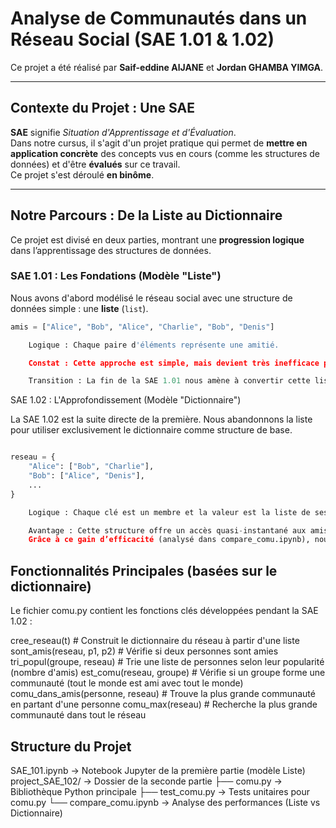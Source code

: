 #  Analyse de Communautés dans un Réseau Social (SAE 1.01 & 1.02)

Ce projet a été réalisé par **Saif-eddine AlJANE** et **Jordan GHAMBA YIMGA**.

---

##  Contexte du Projet : Une SAE

**SAE** signifie *Situation d'Apprentissage et d'Évaluation*.  
Dans notre cursus, il s'agit d'un projet pratique qui permet de **mettre en application concrète** des concepts vus en cours (comme les structures de données) et d'être **évalués** sur ce travail.  
Ce projet s'est déroulé **en binôme**.

---

##  Notre Parcours : De la Liste au Dictionnaire

Ce projet est divisé en deux parties, montrant une **progression logique** dans l’apprentissage des structures de données.

###  SAE 1.01 : Les Fondations (Modèle "Liste")

Nous avons d'abord modélisé le réseau social avec une structure de données simple : une **liste** (`list`).

```python
amis = ["Alice", "Bob", "Alice", "Charlie", "Bob", "Denis"]

    Logique : Chaque paire d'éléments représente une amitié.

    Constat : Cette approche est simple, mais devient très inefficace pour trouver les amis d'une personne dans un grand réseau, car il faut parcourir toute la liste à chaque fois.

    Transition : La fin de la SAE 1.01 nous amène à convertir cette liste en une structure plus performante : le dictionnaire (dict).
```

 SAE 1.02 : L'Approfondissement (Modèle "Dictionnaire")

La SAE 1.02 est la suite directe de la première.
Nous abandonnons la liste pour utiliser exclusivement le dictionnaire comme structure de base.
```python

reseau = {
    "Alice": ["Bob", "Charlie"],
    "Bob": ["Alice", "Denis"],
    ...
}

    Logique : Chaque clé est un membre et la valeur est la liste de ses amis.

    Avantage : Cette structure offre un accès quasi-instantané aux amis d'une personne.
    Grâce à ce gain d’efficacité (analysé dans compare_comu.ipynb), nous avons pu développer des algorithmes d’analyse plus complexes pour identifier de véritables communautés.
```

## Fonctionnalités Principales (basées sur le dictionnaire)

Le fichier comu.py contient les fonctions clés développées pendant la SAE 1.02 :

cree_reseau(t)             # Construit le dictionnaire du réseau à partir d'une liste
sont_amis(reseau, p1, p2)  # Vérifie si deux personnes sont amies
tri_popul(groupe, reseau)  # Trie une liste de personnes selon leur popularité (nombre d'amis)
est_comu(reseau, groupe)   # Vérifie si un groupe forme une communauté (tout le monde est ami avec tout le monde)
comu_dans_amis(personne, reseau)  # Trouve la plus grande communauté en partant d'une personne
comu_max(reseau)           # Recherche la plus grande communauté dans tout le réseau

## Structure du Projet

SAE_101.ipynb           → Notebook Jupyter de la première partie (modèle Liste)
project_SAE_102/        → Dossier de la seconde partie
├── comu.py             → Bibliothèque Python principale
├── test_comu.py        → Tests unitaires pour comu.py
└── compare_comu.ipynb  → Analyse des performances (Liste vs Dictionnaire)
